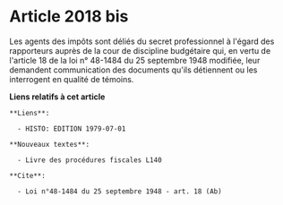 # Article 2018 bis

Les agents des impôts sont déliés du secret professionnel à l'égard des rapporteurs auprès de la cour de discipline
budgétaire qui, en vertu de l'article 18 de la loi n° 48-1484 du 25 septembre 1948 modifiée, leur demandent communication des
documents qu'ils détiennent ou les interrogent en qualité de témoins.

**Liens relatifs à cet article**

	**Liens**:

	  - HISTO: EDITION 1979-07-01

	**Nouveaux textes**:

	  - Livre des procédures fiscales L140

	**Cite**:

	  - Loi n°48-1484 du 25 septembre 1948 - art. 18 (Ab)
